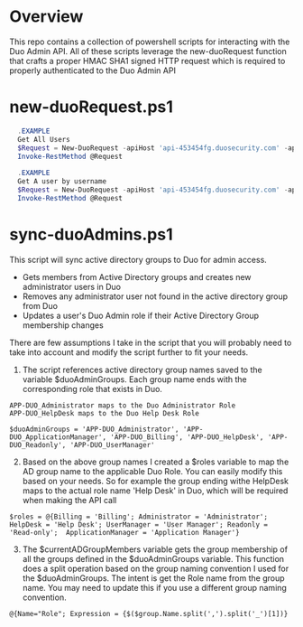 # Overview
This repo contains a collection of powershell scripts for interacting with the Duo Admin API. 
All of these scripts leverage the new-duoRequest function that crafts a proper HMAC SHA1 signed HTTP request which is required to properly 
authenticated to the Duo Admin API

# new-duoRequest.ps1
```powershell
  .EXAMPLE
  Get All Users
  $Request = New-DuoRequest -apiHost 'api-453454fg.duosecurity.com' -apiEndpoint '/admin/v1/users' -apiKey '456fghgf23s3' -apiSecret '4354354dfg211525' 
  Invoke-RestMethod @Request
  
  .EXAMPLE
  Get A user by username
  $Request = New-DuoRequest -apiHost 'api-453454fg.duosecurity.com' -apiEndpoint '/admin/v1/users' -apiKey '456fghgf23s3' -apiSecret '4354354dfg211525' -requestParams @{username = 'user@test.com'}
  Invoke-RestMethod @Request 
 ```
 
 # sync-duoAdmins.ps1

This script will sync active directory groups to Duo for admin access.

- Gets members from Active Directory groups and creates new administrator users in Duo
- Removes any administrator user not found in the active directory group from Duo
- Updates a user's Duo Admin role if their Active Directory Group membership changes

There are few assumptions I take in the script that you will probably need to take into account and modify the script further to fit your needs. 

1. The script references active directory group names saved to the variable $duoAdminGroups. Each group name ends with the corresponding role that exists in Duo.
```
APP-DUO_Administrator maps to the Duo Administrator Role
APP-DUO_HelpDesk maps to the Duo Help Desk Role

$duoAdminGroups = 'APP-DUO_Administrator', 'APP-DUO_ApplicationManager', 'APP-DUO_Billing', 'APP-DUO_HelpDesk', 'APP-DUO_Readonly', 'APP-DUO_UserManager'
```
2. Based on the above group names I created a $roles variable to map the AD group name to the applicable Duo Role. You can easily modify this based on your needs. So for example the group ending withe HelpDesk maps to the actual role name 'Help Desk' in Duo, which will be required when making the API call
```
$roles = @{Billing = 'Billing'; Administrator = 'Administrator'; HelpDesk = 'Help Desk'; UserManager = 'User Manager'; Readonly = 'Read-only';  ApplicationManager = 'Application Manager'}
```
3. The $currentADGroupMembers variable gets the group membership of all the groups defined in the $duoAdminGroups variable. This function does a split operation based on the group naming convention I used for the $duoAdminGroups. The intent is get the Role name from the group name. You may need to update this if you use a different group naming convention. 
```
@{Name="Role"; Expression = {$($group.Name.split(',').split('_')[1])}
```
